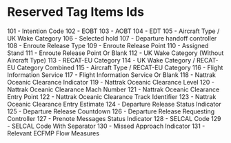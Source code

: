 # Reserved Tag Items Ids

101 - Intention Code
102 - EOBT
103 - AOBT
104 - EDT
105 - Aircraft Type / UK Wake Category
106 - Selected hold
107 - Departure handoff controller
108 - Enroute Release Type
109 - Enroute Release Point
110 - Assigned Stand
111 - Enroute Release Point Or Blank
112 - UK Wake Category (Without Aircraft Type)
113 - RECAT-EU Category
114 - UK Wake Category / RECAT-EU Category Combined
115 - Aircraft Type / RECAT-EU Category
116 - Flight Information Service
117 - Flight Information Service Or Blank
118 - Nattrak Oceanic Clearance Indicator
119 - Nattrak Oceanic Clearance Level
120 - Nattrak Oceanic Clearance Mach Number
121 - Nattrak Oceanic Clearance Entry Point
122 - Nattrak Oceanic Clearance Track Identifier
123 - Nattrak Oceanic Clearance Entry Estimate
124 - Departure Release Status Indicator
125 - Departure Release Countdown
126 - Departure Release Requesting Controller
127 - Prenote Messages Status Indicator
128 - SELCAL Code
129 - SELCAL Code With Separator
130 - Missed Approach Indicator
131 - Relevant ECFMP Flow Measures 
